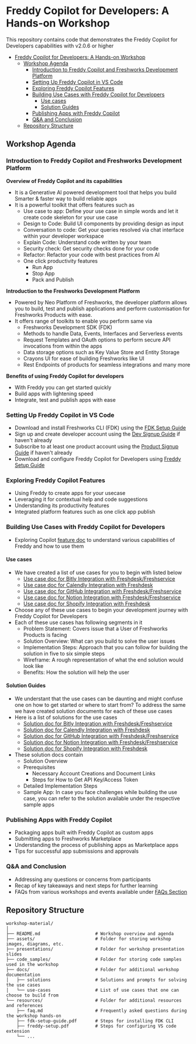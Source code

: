 # Freddy Copilot for Developers: A Hands-on Workshop

This repository contains code that demonstrates the Freddy Copilot for Developers capabilities with v2.0.6 or higher

- [Freddy Copilot for Developers: A Hands-on Workshop](#freddy-copilot-for-developers-a-hands-on-workshop)
  - [Workshop Agenda](#workshop-agenda)
    - [Introduction to Freddy Copilot and Freshworks Development Platform](#introduction-to-freddy-copilot-and-freshworks-development-platform)
    - [Setting Up Freddy Copilot in VS Code](#setting-up-freddy-copilot-in-vs-code)
    - [Exploring Freddy Copilot Features](#exploring-freddy-copilot-features)
    - [Building Use Cases with Freddy Copilot for Developers](#building-use-cases-with-freddy-copilot-for-developers)
      - [Use cases](#use-cases)
      - [Solution Guides](#solution-guides)
    - [Publishing Apps with Freddy Copilot](#publishing-apps-with-freddy-copilot)
    - [Q\&A and Conclusion](#qa-and-conclusion)
  - [Repository Structure](#repository-structure)

## Workshop Agenda

### Introduction to Freddy Copilot and Freshworks Development Platform
**Overview of Freddy Copilot and its capabilities**
- It is a Generative AI powered development tool that helps you build Smarter & faster way to build reliable apps
- It is a powerful toolkit that offers features such as
  - Use case to app: Define your use case in simple words and let it create code skeleton for your use case
  - Design to Code: Build UI components by providing design as input
  - Conversation to code: Get your queries resolved via chat interface within your developer workspace
  - Explain Code: Understand code written by your team
  - Security check: Get security checks done for your code
  - Refactor: Refactor your code with best practices from AI
  - One click productivity features
    - Run App
    - Stop App
    - Pack and Publish

**Introduction to the Freshworks Development Platform**
- Powered by Neo Platform of Freshworks, the developer platform allows you to build, test and publish applications and perform customisation for Freshworks Products with ease.
- It offers range of toolkits to enable you perform same via
  - Freshworks Development SDK (FDK)
  - Methods to handle Data, Events, Interfaces and Serverless events
  - Request Templates and OAuth options to perform secure API invocations from within the apps
  - Data storage options such as Key Value Store and Entity Storage
  - Crayons UI for ease of building Freshworks like UI
  - Rest Endpoints of products for seamless integrations and many more

**Benefits of using Freddy Copilot for developers**
  - With Freddy you can get started quickly
  - Build apps with lightening speed
  - Integrate, test and publish apps with ease

### Setting Up Freddy Copilot in VS Code
- Download and install Freshworks CLI (FDK) using the [FDK Setup Guide](resources/fdk-setup-guide.pdf)
- Sign up and create developer account using the [Dev Signup Guide](https://freshworks.dev/docs/guides/setup/dev-signup/) if haven't already
- Subscribe to at least one product account using the [Product Signup Guide](https://freshworks.dev/docs/guides/setup/product-signup/) if haven't already
- Download and configure Freddy Copilot for Developers using [Freddy Setup Guide](resources/freddy-setup.pdf)

### Exploring Freddy Copilot Features
- Using Freddy to create apps for your usecase
- Leveraging it for contextual help and code suggestions
- Understanding its productivity features
- Integrated platform features such as one click app publish

### Building Use Cases with Freddy Copilot for Developers
- Exploring Copilot [feature doc](https://developers-staging.freshworks.com/docs/guides/fcd-setup/features/) to understand various capabilities of Freddy and how to use them

#### Use cases

- We have created a list of use cases for you to begin with listed below
  - [Use case doc for Bitly Integration with Freshdesk/Freshservice](docs/use-cases/Bitly-Freshdesk-Freshservice.md)
  - [Use case doc for Calendly Integration with Freshdesk](docs/use-cases/Calendly-Freshdesk.md) 
  - [Use case doc for GitHub Integration with Freshdesk/Freshservice](docs/use-cases/GitHub-Freshdesk.md)
  - [Use case doc for Notion Integration with Freshdesk/Freshservice](docs/use-cases/Notion-Freshdesk-Freshservice.md) 
  - [Use case doc for Shopify Integration with Freshdesk](docs/use-cases/Shopify-Freshdesk.md)
- Choose any of these use cases to begin your development journey with Freddy Copilot for Developers
- Each of these use cases has following segments in it
  - Problem Statement: Covers issue that a User of Freshworks Products is facing
  - Solution Overview: What can you build to solve the user issues
  - Implementation Steps: Approach that you can follow for building the solution in five to six simple steps
  - Wireframe: A rough representation of what the end solution would look like
  - Benefits: How the solution will help the user

#### Solution Guides

- We understant that the use cases can be daunting and might confuse one on how to get started or where to start from? To address the same we have created solution documents for each of these use cases
- Here is a list of solutions for the use cases
  - [Solution doc for Bitly Integration with Freshdesk/Freshservice](docs/solutions/Bitly-Freshdesk-Freshservice.md)
  - [Solution doc for Calendly Integration with Freshdesk](docs/solutions/Calendly-Freshdesk.md) 
  - [Solution doc for GitHub Integration with Freshdesk/Freshservice](docs/solutions/GitHub-Freshdesk-Freshservice.md)
  - [Solution doc for Notion Integration with Freshdesk/Freshservice](docs/solutions/Notion-Freshdesk-Freshservice.md)
  - [Solution doc for Shopify Integration with Freshdesk](docs/solutions/Shopify-Freshdesk.md)
- These solution docs contain
  - Solution Overview
  - Prerequisites
    - Necessary Account Creations and Document Links
    - Steps for How to Get API Key/Access Token
  - Detailed Implementation Steps
  - Sample App: In case you face challenges while building the use case, you can refer to the solution available under the respective sample apps

### Publishing Apps with Freddy Copilot
- Packaging apps built with Freddy Copilot as custom apps
- Submitting apps to Freshworks Marketplace
- Understanding the process of publishing apps as Marketplace apps
- Tips for successful app submissions and approvals

### Q&A and Conclusion
- Addressing any questions or concerns from participants
- Recap of key takeaways and next steps for further learning
- FAQs from various workshops and events available under [FAQs Section](resources/faq.md)

## Repository Structure

```
workshop-material/
│
├── README.md                     # Workshop overview and agenda
├── assets/                       # Folder for storing workshop images, diagrams, etc.
├── presentations/                # Folder for workshop presentation slides
├── code_samples/                 # Folder for storing code samples used in the workshop
├── docs/                         # Folder for additional workshop documentation
│   ├── solutions                 # Solutions and prompts for solving the use cases
│   └── use-cases                 # List of use cases that one can choose to build from
└── resources/                    # Folder for additional resources and references
    ├── faq.md                    # Frequently asked questions during the workshop hands-on
    ├── fdk-setup-guide.pdf       # Steps for installing FDK CLI
    ├── freddy-setup.pdf          # Steps for configuring VS code extension
    └── ...
```
